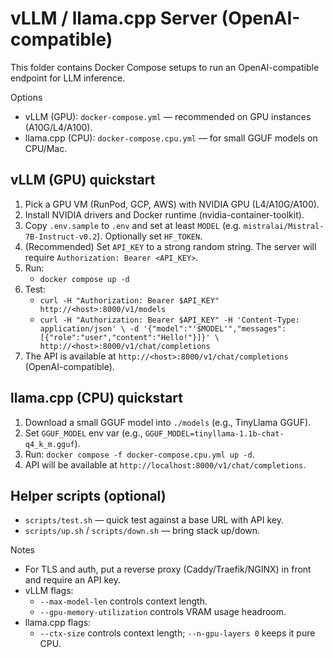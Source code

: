 vLLM / llama.cpp Server (OpenAI-compatible)
==========================================

This folder contains Docker Compose setups to run an OpenAI-compatible endpoint for LLM inference.

Options
- vLLM (GPU): `docker-compose.yml` — recommended on GPU instances (A10G/L4/A100).
- llama.cpp (CPU): `docker-compose.cpu.yml` — for small GGUF models on CPU/Mac.

vLLM (GPU) quickstart
---------------------
1) Pick a GPU VM (RunPod, GCP, AWS) with NVIDIA GPU (L4/A10G/A100).
2) Install NVIDIA drivers and Docker runtime (nvidia-container-toolkit).
3) Copy `.env.sample` to `.env` and set at least `MODEL` (e.g. `mistralai/Mistral-7B-Instruct-v0.2`). Optionally set `HF_TOKEN`.
4) (Recommended) Set `API_KEY` to a strong random string. The server will require `Authorization: Bearer <API_KEY>`.
5) Run:
   - `docker compose up -d`
6) Test:
   - `curl -H "Authorization: Bearer $API_KEY" http://<host>:8000/v1/models`
   - `curl -H "Authorization: Bearer $API_KEY" -H 'Content-Type: application/json' \
        -d '{"model":"'$MODEL'","messages":[{"role":"user","content":"Hello!"}]}' \
        http://<host>:8000/v1/chat/completions`
7) The API is available at `http://<host>:8000/v1/chat/completions` (OpenAI-compatible).

llama.cpp (CPU) quickstart
--------------------------
1) Download a small GGUF model into `./models` (e.g., TinyLlama GGUF).
2) Set `GGUF_MODEL` env var (e.g., `GGUF_MODEL=tinyllama-1.1b-chat-q4_k_m.gguf`).
3) Run: `docker compose -f docker-compose.cpu.yml up -d`.
4) API will be available at `http://localhost:8000/v1/chat/completions`.

Helper scripts (optional)
-------------------------
- `scripts/test.sh` — quick test against a base URL with API key.
- `scripts/up.sh` / `scripts/down.sh` — bring stack up/down.

Notes
- For TLS and auth, put a reverse proxy (Caddy/Traefik/NGINX) in front and require an API key.
- vLLM flags:
  - `--max-model-len` controls context length.
  - `--gpu-memory-utilization` controls VRAM usage headroom.
- llama.cpp flags:
  - `--ctx-size` controls context length; `--n-gpu-layers 0` keeps it pure CPU.
